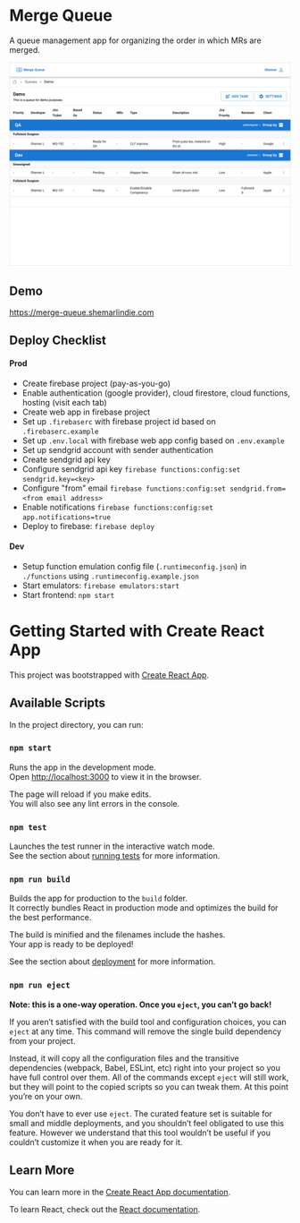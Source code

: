 # Merge Queue
A queue management app for organizing the order in which MRs are merged.

![](./screenshots/task_list.png)

## Demo

https://merge-queue.shemarlindie.com

## Deploy Checklist
#### Prod
- Create firebase project (pay-as-you-go)
- Enable authentication (google provider), cloud firestore, cloud functions, hosting (visit each tab)
- Create web app in firebase project
- Set up `.firebaserc` with firebase project id based on `.firebaserc.example`
- Set up `.env.local` with firebase web app config based on `.env.example`
- Set up sendgrid account with sender authentication
- Create sendgrid api key
- Configure sendgrid api key `firebase functions:config:set sendgrid.key=<key>`
- Configure "from" email `firebase functions:config:set sendgrid.from=<from email address>`
- Enable notifications `firebase functions:config:set app.notifications=true`
- Deploy to firebase: `firebase deploy`

#### Dev
- Setup function emulation config file (`.runtimeconfig.json`) in `./functions` using `.runtimeconfig.example.json`
- Start emulators: `firebase emulators:start`
- Start frontend: `npm start`


# Getting Started with Create React App

This project was bootstrapped with [Create React App](https://github.com/facebook/create-react-app).

## Available Scripts

In the project directory, you can run:

### `npm start`

Runs the app in the development mode.\
Open [http://localhost:3000](http://localhost:3000) to view it in the browser.

The page will reload if you make edits.\
You will also see any lint errors in the console.

### `npm test`

Launches the test runner in the interactive watch mode.\
See the section about [running tests](https://facebook.github.io/create-react-app/docs/running-tests) for more information.

### `npm run build`

Builds the app for production to the `build` folder.\
It correctly bundles React in production mode and optimizes the build for the best performance.

The build is minified and the filenames include the hashes.\
Your app is ready to be deployed!

See the section about [deployment](https://facebook.github.io/create-react-app/docs/deployment) for more information.

### `npm run eject`

**Note: this is a one-way operation. Once you `eject`, you can’t go back!**

If you aren’t satisfied with the build tool and configuration choices, you can `eject` at any time. This command will remove the single build dependency from your project.

Instead, it will copy all the configuration files and the transitive dependencies (webpack, Babel, ESLint, etc) right into your project so you have full control over them. All of the commands except `eject` will still work, but they will point to the copied scripts so you can tweak them. At this point you’re on your own.

You don’t have to ever use `eject`. The curated feature set is suitable for small and middle deployments, and you shouldn’t feel obligated to use this feature. However we understand that this tool wouldn’t be useful if you couldn’t customize it when you are ready for it.

## Learn More

You can learn more in the [Create React App documentation](https://facebook.github.io/create-react-app/docs/getting-started).

To learn React, check out the [React documentation](https://reactjs.org/).
